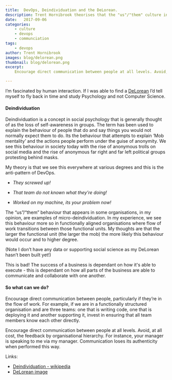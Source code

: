 ```yaml
---
title:  DevOps, Deindividuation and the DeLorean.
description: Trent Hornibrook theorises that the "us"/"them" culture in some organisations is a symptom of the social psychology concept 'Deindividuation'.
date:   2017-09-06
categories:
    - culture
    - devops
    - communciation
tags:
    - devops
author: Trent Hornibrook
images: blog/delorean.png
thumbnail: blog/delorean.png
excerpt:
    Encourage direct communication between people at all levels. Avoid, at all cost, the feedback by organisational hierarchy. Communication loses its authenticity when performed this way.

---
```



I’m fascinated by human interaction. If I was able to find a <a href="https://en.wikipedia.org/wiki/DeLorean_time_machine">DeLorean</a> I’d tell myself to fly back in time and study Psychology and not Computer Science.

#### Deindividuation

Deindividuation is a concept in social psychology that is generally thought of as the loss of self-awareness in groups. The term has been used to explain the behaviour of people that do and say things you would not normally expect them to do. Its the behaviour that attempts to explain ‘Mob  mentality’ and the actions people perform under the guise of anonymity. We see this behaviour in society today with the rise of anonymous trolls on social media and the rise of anonymous far right and far left political groups protesting behind masks.

My theory is that we see this everywhere at various degrees and this is the anti-pattern of DevOps.

- _They screwed up!_

- _That team do not known what they’re doing!_

- _Worked on my machine, its your problem now!_

The “us”/“them” behaviour that appears in some organisations, in my opinion, are examples of micro-deindividuation. In my experience, we see this behaviour more so in functionally aligned organisations where flow of work transitions between those functional units. My thoughts are that the larger the functional unit (the larger the mob) the more likely this behaviour would occur and to higher degree.

(Note I don’t have any data or supporting social science as my DeLorean hasn’t been built yet!)

This is bad! The success of a business is dependant on how it's able to execute - this is dependant on how all parts of the business are able to communicate and collaborate with one another.

#### So what can we do?

Encourage direct communication between people, particularly if they’re in the flow of work. For example, if we are in a functionally structured organisation and are three teams: one that is writing code, one that is deploying it and another supporting it, invest in ensuring that all team members know each other directly.

Encourage direct communication between people at all levels. Avoid, at all cost, the feedback by organisational hierarchy. For instance, your manager is speaking to me via my manager. Communication loses its authenticity when performed this way.





Links:  
- <a href="https://en.wikipedia.org/wiki/Deindividuation">Deindividuation - wikipedia</a>
- <a href="https://flic.kr/p/dQLwTQ">DeLorean image</a>
